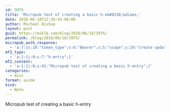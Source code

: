 ```yaml
---
id: 3975
title: 'Micropub test of creating a basic h-e&#8230;&diams;'
date: 2018-06-18T12:34:43-04:00
author: Michael Bishop
layout: post
guid: https://miklb.com/blog/2018/06/18/3975/
permalink: /blog/2018/06/18/3975/
micropub_auth_response:
  - 'a:7:{s:10:"token_type";s:6:"Bearer";s:5:"scope";s:29:"create update delete undelete";s:2:"me";s:17:"https://miklb.com";s:9:"issued_by";s:45:"https://miklb.com/wp-json/indieauth/1.0/token";s:9:"client_id";s:23:"https://micropub.rocks/";s:9:"issued_at";i:1527444057;s:4:"user";i:1;}'
mf2_type:
  - 'a:1:{i:0;s:7:"h-entry";}'
mf2_content:
  - 'a:1:{i:0;s:41:"Micropub test of creating a basic h-entry";}'
categories:
  - misc
format: aside
kind:
  - Note
---
```

Micropub test of creating a basic h-entry